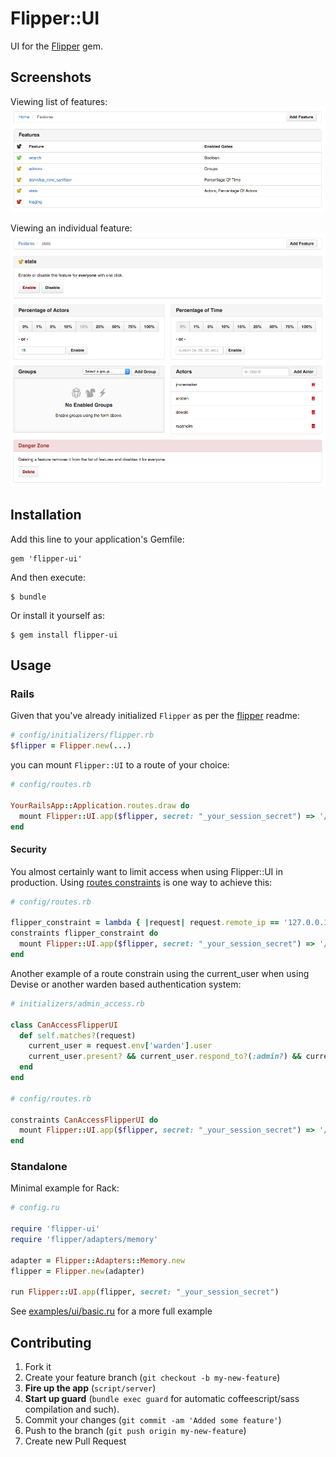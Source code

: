 # Flipper::UI

UI for the [Flipper](https://github.com/jnunemaker/flipper) gem.

## Screenshots

Viewing list of features:
![features](images/features.png)

Viewing an individual feature:
![feature](images/feature.png)

## Installation

Add this line to your application's Gemfile:

    gem 'flipper-ui'

And then execute:

    $ bundle

Or install it yourself as:

    $ gem install flipper-ui

## Usage

### Rails

Given that you've already initialized `Flipper` as per the [flipper](https://github.com/jnunemaker/flipper) readme:

```ruby
# config/initializers/flipper.rb
$flipper = Flipper.new(...)
```

you can mount `Flipper::UI` to a route of your choice:
```ruby
# config/routes.rb

YourRailsApp::Application.routes.draw do
  mount Flipper::UI.app($flipper, secret: "_your_session_secret") => '/flipper'
end
```

#### Security

You almost certainly want to limit access when using Flipper::UI in production. Using [routes constraints](http://guides.rubyonrails.org/routing.html#request-based-constraints) is one way to achieve this:

```ruby
# config/routes.rb

flipper_constraint = lambda { |request| request.remote_ip == '127.0.0.1' }
constraints flipper_constraint do
  mount Flipper::UI.app($flipper, secret: "_your_session_secret") => '/flipper'
end
```

Another example of a route constrain using the current_user when using Devise or another warden based authentication system:

```ruby
# initializers/admin_access.rb

class CanAccessFlipperUI
  def self.matches?(request)
    current_user = request.env['warden'].user
    current_user.present? && current_user.respond_to?(:admin?) && current_user.admin?
  end
end

# config/routes.rb

constraints CanAccessFlipperUI do
  mount Flipper::UI.app($flipper, secret: "_your_session_secret") => '/flipper'
end
```


### Standalone

Minimal example for Rack:

```ruby
# config.ru

require 'flipper-ui'
require 'flipper/adapters/memory'

adapter = Flipper::Adapters::Memory.new
flipper = Flipper.new(adapter)

run Flipper::UI.app(flipper, secret: "_your_session_secret")
```

See [examples/ui/basic.ru](https://github.com/jnunemaker/flipper/blob/master/examples/ui/basic.ru) for a more full example

## Contributing

1. Fork it
2. Create your feature branch (`git checkout -b my-new-feature`)
3. **Fire up the app** (`script/server`)
4. **Start up guard** (`bundle exec guard` for automatic coffeescript/sass compilation and such).
5. Commit your changes (`git commit -am 'Added some feature'`)
6. Push to the branch (`git push origin my-new-feature`)
7. Create new Pull Request
